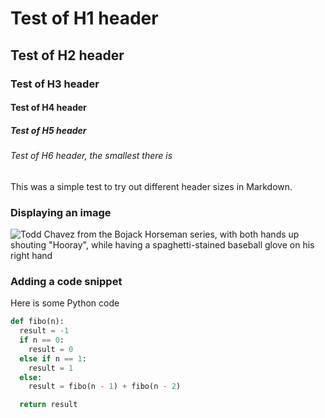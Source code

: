 # Test of H1 header

## Test of H2 header

### Test of H3 header

#### Test of H4 header

##### Test of H5 header

###### Test of H6 header, the smallest there is

This was a simple test to try out different header sizes in Markdown.

### Displaying an image

![Todd Chavez from the Bojack Horseman series, with both hands up shouting "Hooray", while having a spaghetti-stained baseball glove on his right hand](https://blogger.googleusercontent.com/img/b/R29vZ2xl/AVvXsEi-qT0skfwXbTYG-wLkBGRbf1FB8kz3AI5gjjjG65EhM2fLjcAHZ7852YI5nymJ__Sa1gbD88aBOQ2XkW-GewvpWChkjlQwwxem59Kr3tOTNTuQhcDJn7nKpSdHrv8-oSzcR8yHwTNL1w/s400/BoJack+Horseman+-+Todd.jpg)

### Adding a code snippet

Here is some Python code

``` Python
def fibo(n):
  result = -1
  if n == 0:
    result = 0
  else if n == 1:
    result = 1
  else:
    result = fibo(n - 1) + fibo(n - 2)

  return result
```

